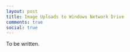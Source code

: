 ```yaml
---
layout: post
title: Image Uploads to Windows Network Drive
comments: true
social: true
---
```


To be written.
